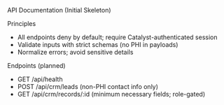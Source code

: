 API Documentation (Initial Skeleton)

Principles

- All endpoints deny by default; require Catalyst-authenticated session
- Validate inputs with strict schemas (no PHI in payloads)
- Normalize errors; avoid sensitive details

Endpoints (planned)

- GET /api/health
- POST /api/crm/leads (non-PHI contact info only)
- GET /api/crm/records/:id (minimum necessary fields; role-gated)



